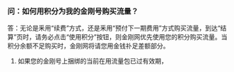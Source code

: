 ### 问：如何用积分为我的金刚号购买流量？

答：无论是釆用“续费”方式，还是釆用“预付下一期费用”方式购买流量，到达“结算”页时，请务必点击“使用积分”按钮，则金刚网优先使用您的积分购买流量。当积分余额不足购买时，金刚网将请您用金钱䃼足差额部分。
1. 如果您的金刚号上捆绑的当前在用流量包已过有效期，

